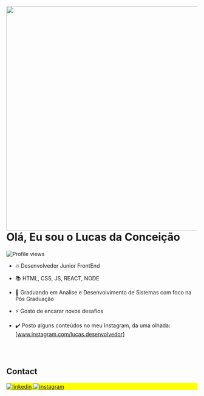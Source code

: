 <img align="right" height="590em" src="https://raw.githubusercontent.com/gist/Dev-LucasC/cf78d3a40eaae178712da4f46beb05be/raw/13410762a89d16b4e481a64676051795e36693d3/githubcard.svg"/>

<h1 align="left">Olá, Eu sou o Lucas da Conceição</h1>
<p align="left"> <img src="https://komarev.com/ghpvc/?username=Dev-LucasC&color=green" alt="Profile views" /> </p>

- 🔥 Desenvolvedor Junior FrontEnd

- 📚 HTML, CSS, JS, REACT, NODE

- 🔭 Graduando em Analise e Desenvolvimento de Sistemas com foco na Pós Graduação

- ⚡ Gosto de encarar novos desafios 

- ✔️ Posto alguns conteúdos no meu Instagram, da uma olhada:[www.instagram.com/lucas.desenvolvedor]


<!--

<br><br>

## 🛠 &nbsp;Tech Stack

![JavaScript](https://img.shields.io/badge/-DevLucasC-05122A?style=flat&logo=javascript)&nbsp;
![Node.js](https://img.shields.io/badge/-Node.js-05122A?style=flat&logo=node.js)&nbsp;
![HTML](https://img.shields.io/badge/-DevLucasC-05122A?style=flat&logo=html5)&nbsp;
![CSS](https://img.shields.io/badge/-CSS-05122A?style=flat&logo=CSS3&logoColor=1572B6)&nbsp;
![React](https://img.shields.io/badge/-React-05122A?style=flat&logo=react)&nbsp;
![Git](https://img.shields.io/badge/-Git-05122A?style=flat&logo=git)&nbsp;
![GitHub](https://img.shields.io/badge/-GitHub-05122A?style=flat&logo=github)&nbsp;
![Markdown](https://img.shields.io/badge/-Markdown-05122A?style=flat&logo=markdown)&nbsp;
![Visual Studio Code](https://img.shields.io/badge/-Visual%20Studio%20Code-05122A?style=flat&logo=visual-studio-code&logoColor=007ACC)&nbsp;
![PostgreSQL](https://img.shields.io/badge/-PostgreSQL-05122A?style=flat&logo=postgresql)&nbsp;
![SQLite](https://img.shields.io/badge/-SQLite-05122A?style=flat&logo=sqlite)&nbsp;

<br><br>

 ⚙️ &nbsp;GitHub Analytics

<h1 align="left">  

<img width="530em" src="https://github-readme-stats.vercel.app/api?username=Dev-LucasC&show_icons=true&theme=vision-friendly-dark" alt="Dev-LucasC stats"/>
<img width="530em" src="https://github-readme-stats.vercel.app/api/top-langs/?username=Dev-LucasC&layout=compact&theme=vision-friendly-dark" alt="Dev-LucasC"/>

</h1>
-->

<br><br>

## Contact

<p align="left" style="background:yellow">

<a href="https://www.linkedin.com/in/dev-lucasconceicao/" target="_blank">
  <img align="center" src="https://img.shields.io/badge/-DevLucasC-05122A?style=flat&logo=linkedin" alt="linkedin"/>
</a>
<a href=https://www.instagram.com/lucas.desenvolvedor/" target="_blank">
 <img align="center" src="https://img.shields.io/badge/-DevLucasC-05122A?style=flat&logo=instagram" alt="instagram"/>
</a>
</p>

<!--

**maykbrito/maykbrito** is a ✨ _special_ ✨ repository because its `README.md` (this file) appears on your GitHub profile.

Here are some ideas to get you started:

- 🔭 I’m currently working on ...
- 🌱 I’m currently learning ...
- 👯 I’m looking to collaborate on ...
- 🤔 I’m looking for help with ...
- 💬 Ask me about ...
- 📫 How to reach me: ...
- 😄 Pronouns: ...
- ⚡ Fun fact: ...
-->
